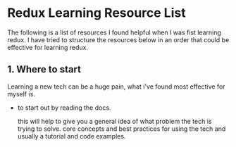 # Redux Learning Resource List

The following is a list of resources I found helpful when I was fist learning redux.
I have tried to structure the resources below in an order that could be effective for learning redux.

## 1. Where to start

Learning a new tech can be a huge pain, what i've found most effective for myself is.

* to start out by reading the docs.

   this will help to give you a general idea of what problem the tech is trying to solve.
   core concepts and best practices for using the tech and usually a tutorial and code examples.
